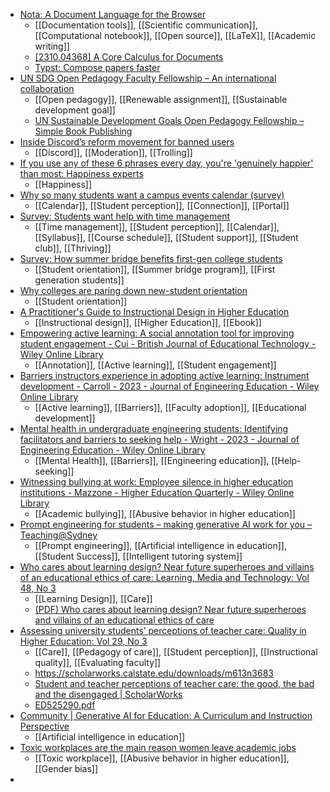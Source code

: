 - [Nota: A Document Language for the Browser](https://nota-lang.org/#def-nota)
	- [[Documentation tools]], [[Scientific communication]], [[Computational notebook]], [[Open source]], [[LaTeX]], [[Academic writing]]
	- [[2310.04368] A Core Calculus for Documents](https://arxiv.org/abs/2310.04368)
	- [Typst: Compose papers faster](https://typst.app/)
- [UN SDG Open Pedagogy Faculty Fellowship – An international collaboration](https://unsdgopff.opened.ca/)
	- [[Open pedagogy]], [[Renewable assignment]], [[Sustainable development goal]]
	- [UN Sustainable Development Goals Open Pedagogy Fellowship – Simple Book Publishing](https://kpu.pressbooks.pub/unsdgtoolkit/)
- [Inside Discord’s reform movement for banned users](https://www.platformer.news/p/inside-discords-reform-movement-for)
	- [[Discord]], [[Moderation]], [[Trolling]]
- [If you use any of these 6 phrases every day, you're 'genuinely happier' than most: Happiness experts](https://www.cnbc.com/2023/10/20/phrases-genuinely-happy-people-say-every-day-according-to-psychology-experts.html)
	- [[Happiness]]
- [Why so many students want a campus events calendar (survey)](https://www.insidehighered.com/news/student-success/college-experience/2023/10/13/why-so-many-students-want-campus-events-calendar)
	- [[Calendar]], [[Student perception]], [[Connection]], [[Portal]]
- [Survey: Students want help with time management](https://www.insidehighered.com/news/student-success/college-experience/2023/10/05/survey-students-want-help-time-management)
	- [[Time management]], [[Student perception]], [[Calendar]], [[Syllabus]], [[Course schedule]], [[Student support]], [[Student club]], [[Thriving]]
- [Survey: How summer bridge benefits first-gen college students](https://www.insidehighered.com/news/student-success/college-experience/2023/09/15/survey-how-summer-bridge-benefits-first-gen)
	- [[Student orientation]], [[Summer bridge program]], [[First generation students]]
- [Why colleges are paring down new-student orientation](https://www.insidehighered.com/news/student-success/college-experience/2023/09/07/why-colleges-are-paring-down-new-student)
	- [[Student orientation]]
- [A Practitioner's Guide to Instructional Design in Higher Education](https://edtechbooks.org/id_highered)
	- [[Instructional design]], [[Higher Education]], [[Ebook]]
- [Empowering active learning: A social annotation tool for improving student engagement - Cui - British Journal of Educational Technology - Wiley Online Library](https://bera-journals.onlinelibrary.wiley.com/doi/full/10.1111/bjet.13403?campaign=wolearlyview)
	- [[Annotation]], [[Active learning]], [[Student engagement]]
- [Barriers instructors experience in adopting active learning: Instrument development - Carroll - 2023 - Journal of Engineering Education - Wiley Online Library](https://onlinelibrary.wiley.com/doi/full/10.1002/jee.20557?campaign=woletoc)
	- [[Active learning]], [[Barriers]], [[Faculty adoption]], [[Educational development]]
- [Mental health in undergraduate engineering students: Identifying facilitators and barriers to seeking help - Wright - 2023 - Journal of Engineering Education - Wiley Online Library](https://onlinelibrary.wiley.com/doi/full/10.1002/jee.20551?campaign=woletoc)
	- [[Mental Health]], [[Barriers]], [[Engineering education]], [[Help-seeking]]
- [Witnessing bullying at work: Employee silence in higher education institutions - Mazzone - Higher Education Quarterly - Wiley Online Library](https://onlinelibrary.wiley.com/doi/full/10.1111/hequ.12472?campaign=wolearlyview)
	- [[Academic bullying]], [[Abusive behavior in higher education]]
- [Prompt engineering for students – making generative AI work for you – Teaching@Sydney](https://educational-innovation.sydney.edu.au/teaching@sydney/prompt-engineering-for-students-making-generative-ai-work-for-you/)
	- [[Prompt engineering]], [[Artificial intelligence in education]], [[Student Success]], [[Intelligent tutoring system]]
- [Who cares about learning design? Near future superheroes and villains of an educational ethics of care: Learning, Media and Technology: Vol 48, No 3](https://www.tandfonline.com/doi/full/10.1080/17439884.2022.2074452)
	- [[Learning Design]], [[Care]]
	- [(PDF) Who cares about learning design? Near future superheroes and villains of an educational ethics of care](https://www.researchgate.net/publication/360541342_Who_cares_about_learning_design_Near_future_superheroes_and_villains_of_an_educational_ethics_of_care)
- [Assessing university students’ perceptions of teacher care: Quality in Higher Education: Vol 29, No 3](https://www.tandfonline.com/doi/abs/10.1080/13538322.2022.2042894)
	- [[Care]], [[Pedagogy of care]], [[Student perception]], [[Instructional quality]], [[Evaluating faculty]]
	- https://scholarworks.calstate.edu/downloads/m613n3683
	- [Student and teacher perceptions of teacher care: the good, the bad and the disengaged | ScholarWorks](https://scholarworks.calstate.edu/concern/theses/g158bq27n)
	- [ED525290.pdf](https://files.eric.ed.gov/fulltext/ED525290.pdf)
- [Community | Generative AI for Education: A Curriculum and Instruction Perspective](https://community.aws/posts/genai-for-edu)
	- [[Artificial intelligence in education]]
- [Toxic workplaces are the main reason women leave academic jobs](https://www.nature.com/articles/d41586-023-03251-8)
	- [[Toxic workplace]], [[Abusive behavior in higher education]], [[Gender bias]]
-